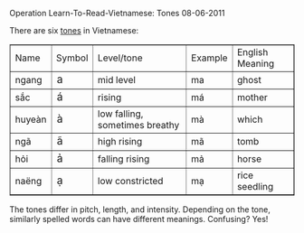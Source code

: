 Operation Learn-To-Read-Vietnamese: Tones
08-06-2011

There are six <a href="http://www.pauahtun.org/Viet/viet-tones.html">tones</a> in Vietnamese:<br />

<table border="1" cellpadding="3px" cellspacing="0px" width="520px"><tbody>
<tr><td>Name</td><td>Symbol</td><td>Level/tone</td><td>Example</td><td>English Meaning</td></tr>
<tr><td>ngang</td><td style="font-size:14pt">a</td><td>mid level</td><td>ma</td><td>ghost</td></tr>
<tr><td>sắc</td><td style="font-size:14pt">á</td><td>rising</td><td>má</td><td>mother</td></tr>
<tr><td>huyeàn</td><td style="font-size:14pt">à</td><td>low falling, sometimes breathy</td><td>mà</td><td>which</td></tr>
<tr><td>ngã</td><td style="font-size:14pt">ã</td><td>high rising</td><td>mã</td><td>tomb</td></tr>
<tr><td>hỏi</td><td style="font-size:14pt">ả</td><td>falling rising</td><td>mả</td><td>horse</td></tr>
<tr><td>naëng</td><td style="font-size:14pt">ạ</td><td>low constricted</td><td>mạ</td><td>rice seedling</td></tr>
</tbody></table>

The tones differ in pitch, length, and intensity. Depending on the tone, similarly spelled words can have different meanings. Confusing? Yes!


